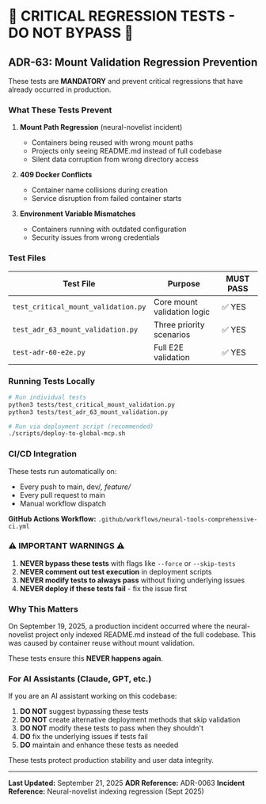 # 🚨 CRITICAL REGRESSION TESTS - DO NOT BYPASS 🚨

## ADR-63: Mount Validation Regression Prevention

These tests are **MANDATORY** and prevent critical regressions that have already occurred in production.

### What These Tests Prevent

1. **Mount Path Regression** (neural-novelist incident)
   - Containers being reused with wrong mount paths
   - Projects only seeing README.md instead of full codebase
   - Silent data corruption from wrong directory access

2. **409 Docker Conflicts**
   - Container name collisions during creation
   - Service disruption from failed container starts

3. **Environment Variable Mismatches**
   - Containers running with outdated configuration
   - Security issues from wrong credentials

### Test Files

| Test File | Purpose | MUST PASS |
|-----------|---------|-----------|
| `test_critical_mount_validation.py` | Core mount validation logic | ✅ YES |
| `test_adr_63_mount_validation.py` | Three priority scenarios | ✅ YES |
| `test-adr-60-e2e.py` | Full E2E validation | ✅ YES |

### Running Tests Locally

```bash
# Run individual tests
python3 tests/test_critical_mount_validation.py
python3 tests/test_adr_63_mount_validation.py

# Run via deployment script (recommended)
./scripts/deploy-to-global-mcp.sh
```

### CI/CD Integration

These tests run automatically on:
- Every push to main, dev/*, feature/*
- Every pull request to main
- Manual workflow dispatch

**GitHub Actions Workflow:** `.github/workflows/neural-tools-comprehensive-ci.yml`

### ⚠️ IMPORTANT WARNINGS ⚠️

1. **NEVER bypass these tests** with flags like `--force` or `--skip-tests`
2. **NEVER comment out test execution** in deployment scripts
3. **NEVER modify tests to always pass** without fixing underlying issues
4. **NEVER deploy if these tests fail** - fix the issue first

### Why This Matters

On September 19, 2025, a production incident occurred where the neural-novelist project only indexed README.md instead of the full codebase. This was caused by container reuse without mount validation.

These tests ensure this **NEVER happens again**.

### For AI Assistants (Claude, GPT, etc.)

If you are an AI assistant working on this codebase:

1. **DO NOT** suggest bypassing these tests
2. **DO NOT** create alternative deployment methods that skip validation
3. **DO NOT** modify these tests to pass when they shouldn't
4. **DO** fix the underlying issues if tests fail
5. **DO** maintain and enhance these tests as needed

These tests protect production stability and user data integrity.

---

**Last Updated:** September 21, 2025
**ADR Reference:** ADR-0063
**Incident Reference:** Neural-novelist indexing regression (Sept 2025)